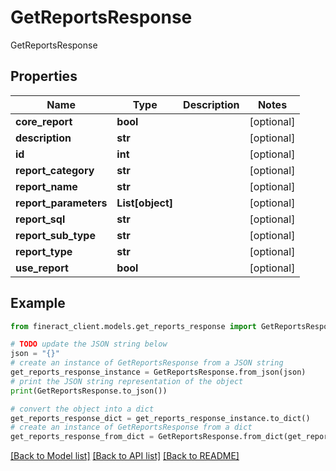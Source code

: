 # GetReportsResponse

GetReportsResponse

## Properties

Name | Type | Description | Notes
------------ | ------------- | ------------- | -------------
**core_report** | **bool** |  | [optional] 
**description** | **str** |  | [optional] 
**id** | **int** |  | [optional] 
**report_category** | **str** |  | [optional] 
**report_name** | **str** |  | [optional] 
**report_parameters** | **List[object]** |  | [optional] 
**report_sql** | **str** |  | [optional] 
**report_sub_type** | **str** |  | [optional] 
**report_type** | **str** |  | [optional] 
**use_report** | **bool** |  | [optional] 

## Example

```python
from fineract_client.models.get_reports_response import GetReportsResponse

# TODO update the JSON string below
json = "{}"
# create an instance of GetReportsResponse from a JSON string
get_reports_response_instance = GetReportsResponse.from_json(json)
# print the JSON string representation of the object
print(GetReportsResponse.to_json())

# convert the object into a dict
get_reports_response_dict = get_reports_response_instance.to_dict()
# create an instance of GetReportsResponse from a dict
get_reports_response_from_dict = GetReportsResponse.from_dict(get_reports_response_dict)
```
[[Back to Model list]](../README.md#documentation-for-models) [[Back to API list]](../README.md#documentation-for-api-endpoints) [[Back to README]](../README.md)


